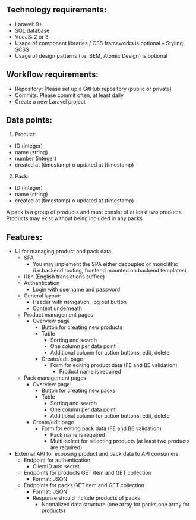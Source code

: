 ## Technology requirements:
* Laravel: 9+
* SQL database
* VueJS: 2 or 3
* Usage of component libraries / CSS frameworks is optional • Styling: SCSS
* Usage of design patterns (i.e. BEM, Atomic Design) is optional
## Workflow requirements:
* Repository: Please set up a GitHub repository (public or private)
* Commits: Please commit often, at least daily
* Create a new Laravel project
## Data points:
1. Product:
* ID (integer)
* name (string)
* number (integer)
* created at (timestamp) o updated at (timestamp)
2. Pack:
* ID (integer)
* name (string)
* created at (timestamp) o updated at (timestamp)

A pack is a group of products and must consist of at least two products. Products may exist without being included in any packs.
## Features:
* UI for managing product and pack data
  * SPA
    * You may implement the SPA either decoupled or monolithic (i.e.backend routing, frontend mounted on backend templates)
  * I18n (English translations suffice)
  * Authentication
    * Login with username and password
  * General layout:
    * Header with navigation, log out button
    * Content underneath
  * Product management pages
    * Overview page
      * Button for creating new products
      * Table
        * Sorting and search
        * One column per data point
        * Additional column for action buttons: edit, delete
      * Create/edit page
        * Form for editing product data (FE and BE validation)
          * Product name is required
  * Pack management pages
    * Overview page
      * Button for creating new packs
      * Table
        * Sorting and search
        * One column per data point
        * Additional column for action buttons: edit, delete
    * Create/edit page
      * Form for editing pack data (FE and BE validation)
        * Pack name is required
        * Multi-select for selecting products (at least two products are
          required)
* External API for exposing product and pack data to API consumers
  * Endpoint for authentication
    * ClientID and secret
  * Endpoints for products GET item and GET collection
    * Format: JSON
  * Endpoints for packs GET item and GET collection
    * Format: JSON
    * Response should include products of packs
      * Normalized data structure (one array for packs,one array for products)

